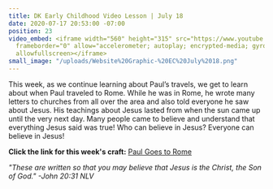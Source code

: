 ```yaml
---
title: DK Early Childhood Video Lesson | July 18
date: 2020-07-17 20:53:00 -07:00
position: 23
video_embed: <iframe width="560" height="315" src="https://www.youtube.com/embed/eXTTdnoDq7g"
  frameborder="0" allow="accelerometer; autoplay; encrypted-media; gyroscope; picture-in-picture"
  allowfullscreen></iframe>
small_image: "/uploads/Website%20Graphic-%20EC%20July%2018.png"
---
```


This week, as we continue learning about Paul’s travels, we get to learn about when Paul traveled to Rome. While he was in Rome, he wrote many letters to churches from all over the area and also told everyone he saw about Jesus. His teachings about Jesus lasted from when the sun came up until the very next day. Many people came to believe and understand that everything Jesus said was true! Who can believe in Jesus? Everyone can believe in Jesus!

**Click the link for this week's craft:**
[Paul Goes to Rome](https://drive.google.com/file/d/1b3aY0uoeLOaCLhWZRHsHDubmlOZlWEyt/view?usp=sharing)

*"These are written so that you may believe that Jesus is the Christ, the Son of God." -John 20:31 NLV*